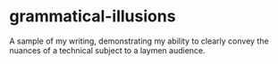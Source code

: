 # grammatical-illusions

A sample of my writing, demonstrating my ability to clearly convey the nuances of a technical subject to a laymen audience.
